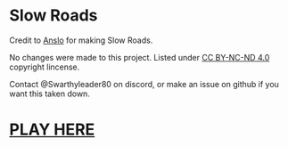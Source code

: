 # Slow Roads
Credit to <a href="https://anslo.dev" target="_blank">Anslo</a> for making Slow Roads.

No changes were made to this project. Listed under <a href="https://creativecommons.org/licenses/by-nc-nd/4.0/" target="_blank">CC BY-NC-ND 4.0</a> copyright lincense. 

Contact @Swarthyleader80 on discord, or make an issue on github if you want this taken down.

# <a href="https://slow-roads.pages.dev" target="_blank">PLAY HERE</a>
